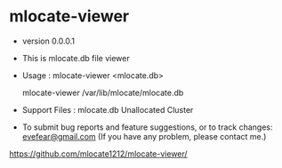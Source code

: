 # mlocate-viewer
* version 0.0.0.1
* This is mlocate.db file viewer

* Usage : mlocate-viewer <mlocate.db>

	mlocate-viewer /var/lib/mlocate/mlocate.db
	
* Support Files : mlocate.db
		Unallocated Cluster

* To submit bug reports and feature suggestions, or to track changes:
  evefear@gmail.com (If you have any problem, please contact me.)

https://github.com/mlocate1212/mlocate-viewer/
